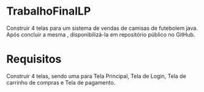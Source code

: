 # TrabalhoFinalLP
Construir 4 telas para um sistema de vendas de camisas de futebolem java. Após concluir a mesma , disponibilizá-la em repositório público no GitHub.
# Requisitos
Construir 4 telas, sendo uma para Tela Principal, Tela de Login, Tela de carrinho de compras e Tela de pagamento.

